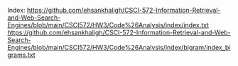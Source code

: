 Index:
https://github.com/ehsankhaligh/CSCI-572-Information-Retrieval-and-Web-Search-Engines/blob/main/CSCI572/HW3/Code%26Analysis/index/index.txt
https://github.com/ehsankhaligh/CSCI-572-Information-Retrieval-and-Web-Search-Engines/blob/main/CSCI572/HW3/Code%26Analysis/index/bigram/index_bigrams.txt
